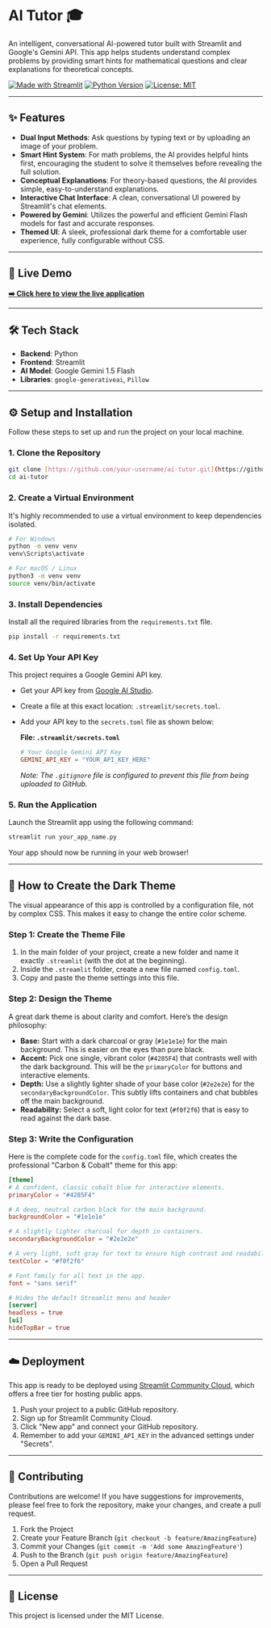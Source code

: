 # AI Tutor 🎓

An intelligent, conversational AI-powered tutor built with Streamlit and Google's Gemini API. This app helps students understand complex problems by providing smart hints for mathematical questions and clear explanations for theoretical concepts.

[![Made with Streamlit](https://img.shields.io/badge/Made_with-Streamlit-FF4B4B.svg?style=for-the-badge&logo=streamlit)](https://streamlit.io)
[![Python Version](https://img.shields.io/badge/Python-3.9%2B-blue?style=for-the-badge&logo=python)](https://www.python.org/)
[![License: MIT](https://img.shields.io/badge/License-MIT-yellow.svg?style=for-the-badge)](https://opensource.org/licenses/MIT)

---

## ✨ Features

* **Dual Input Methods**: Ask questions by typing text or by uploading an image of your problem.
* **Smart Hint System**: For math problems, the AI provides helpful hints first, encouraging the student to solve it themselves before revealing the full solution.
* **Conceptual Explanations**: For theory-based questions, the AI provides simple, easy-to-understand explanations.
* **Interactive Chat Interface**: A clean, conversational UI powered by Streamlit's chat elements.
* **Powered by Gemini**: Utilizes the powerful and efficient Gemini Flash models for fast and accurate responses.
* **Themed UI**: A sleek, professional dark theme for a comfortable user experience, fully configurable without CSS.

---

## 🚀 Live Demo

[**➡️ Click here to view the live application**](https://ai-tutor-e4yxgmvke2f4chhjdewpqr.streamlit.app/)

---

## 🛠️ Tech Stack

* **Backend**: Python
* **Frontend**: Streamlit
* **AI Model**: Google Gemini 1.5 Flash
* **Libraries**: `google-generativeai`, `Pillow`

---

## ⚙️ Setup and Installation

Follow these steps to set up and run the project on your local machine.

### 1. Clone the Repository

```bash
git clone [https://github.com/your-username/ai-tutor.git](https://github.com/your-username/ai-tutor.git)
cd ai-tutor
```

### 2. Create a Virtual Environment

It's highly recommended to use a virtual environment to keep dependencies isolated.

```bash
# For Windows
python -m venv venv
venv\Scripts\activate

# For macOS / Linux
python3 -m venv venv
source venv/bin/activate
```

### 3. Install Dependencies

Install all the required libraries from the `requirements.txt` file.

```bash
pip install -r requirements.txt
```

### 4. Set Up Your API Key

This project requires a Google Gemini API key.

* Get your API key from [Google AI Studio](https://aistudio.google.com/app/apikey).
* Create a file at this exact location: `.streamlit/secrets.toml`.
* Add your API key to the `secrets.toml` file as shown below:

    **File: `.streamlit/secrets.toml`**
    ```toml
    # Your Google Gemini API Key
    GEMINI_API_KEY = "YOUR_API_KEY_HERE"
    ```
    *Note: The `.gitignore` file is configured to prevent this file from being uploaded to GitHub.*

### 5. Run the Application

Launch the Streamlit app using the following command:

```bash
streamlit run your_app_name.py
```

Your app should now be running in your web browser!

---

## 🎨 How to Create the Dark Theme

The visual appearance of this app is controlled by a configuration file, not by complex CSS. This makes it easy to change the entire color scheme.

### Step 1: Create the Theme File

1.  In the main folder of your project, create a new folder and name it exactly `.streamlit` (with the dot at the beginning).
2.  Inside the `.streamlit` folder, create a new file named `config.toml`.
3.  Copy and paste the theme settings into this file.

### Step 2: Design the Theme

A great dark theme is about clarity and comfort. Here’s the design philosophy:

* **Base:** Start with a dark charcoal or gray (`#1e1e1e`) for the main background. This is easier on the eyes than pure black.
* **Accent:** Pick one single, vibrant color (`#4285F4`) that contrasts well with the dark background. This will be the `primaryColor` for buttons and interactive elements.
* **Depth:** Use a slightly lighter shade of your base color (`#2e2e2e`) for the `secondaryBackgroundColor`. This subtly lifts containers and chat bubbles off the main background.
* **Readability:** Select a soft, light color for text (`#f0f2f6`) that is easy to read against the dark base.

### Step 3: Write the Configuration

Here is the complete code for the `config.toml` file, which creates the professional "Carbon & Cobalt" theme for this app:

```toml
[theme]
# A confident, classic cobalt blue for interactive elements.
primaryColor = "#4285F4"

# A deep, neutral carbon black for the main background.
backgroundColor = "#1e1e1e"

# A slightly lighter charcoal for depth in containers.
secondaryBackgroundColor = "#2e2e2e"

# A very light, soft gray for text to ensure high contrast and readability.
textColor = "#f0f2f6"

# Font family for all text in the app.
font = "sans serif"

# Hides the default Streamlit menu and header
[server]
headless = true
[ui]
hideTopBar = true
```

---

## ☁️ Deployment

This app is ready to be deployed using [Streamlit Community Cloud](https://streamlit.io/cloud), which offers a free tier for hosting public apps.

1.  Push your project to a public GitHub repository.
2.  Sign up for Streamlit Community Cloud.
3.  Click "New app" and connect your GitHub repository.
4.  Remember to add your `GEMINI_API_KEY` in the advanced settings under "Secrets".

---

## 🤝 Contributing

Contributions are welcome! If you have suggestions for improvements, please feel free to fork the repository, make your changes, and create a pull request.

1.  Fork the Project
2.  Create your Feature Branch (`git checkout -b feature/AmazingFeature`)
3.  Commit your Changes (`git commit -m 'Add some AmazingFeature'`)
4.  Push to the Branch (`git push origin feature/AmazingFeature`)
5.  Open a Pull Request

---

## 📄 License

This project is licensed under the MIT License.
